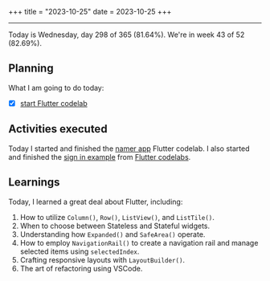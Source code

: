 +++
title = "2023-10-25"
date = 2023-10-25
+++

---

Today is Wednesday, day 298 of 365 (81.64%). We're in week 43 of 52 (82.69%). 

## Planning

What I am going to do today: 

- [x] [start Flutter codelab](https://codelabs.developers.google.com/codelabs/flutter-codelab-first?hl=pt-br#0)

## Activities executed

Today I started and finished the [namer app](https://github.com/OmnicodeSolutions/flutter_codelab/tree/main/name_app) Flutter codelab. I also started and finished the [sign in example](https://github.com/OmnicodeSolutions/flutter_codelab/tree/main/signin_example) from [Flutter codelabs](https://docs.flutter.dev/codelabs).

## Learnings

Today, I learned a great deal about Flutter, including:

1. How to utilize `Column()`, `Row()`, `ListView()`, and `ListTile()`.
2. When to choose between Stateless and Stateful widgets.
3. Understanding how `Expanded()` and `SafeArea()` operate.
4. How to employ `NavigationRail()` to create a navigation rail and manage selected items using `selectedIndex`.
5. Crafting responsive layouts with `LayoutBuilder()`.
6. The art of refactoring using VSCode.
